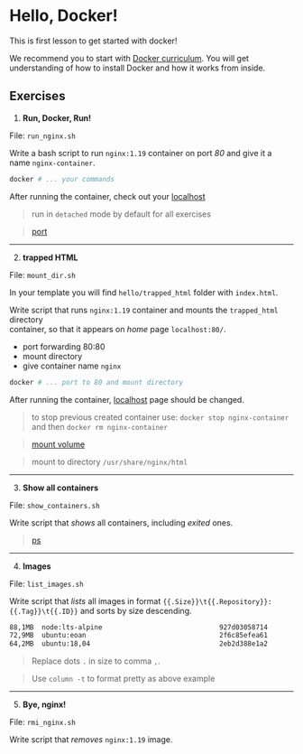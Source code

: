 # Hello, Docker!

This is first lesson to get started with docker!

We recommend you to start with [Docker curriculum](https://docker-curriculum.com/).
You will get understanding of how to install Docker and how it works from inside.

## Exercises

1. **Run, Docker, Run!**

File: `run_nginx.sh`

Write a bash script to run `nginx:1.19` container on port _80_ and give it a name `nginx-container`.

```bash
docker # ... your commands
```

After running the container, check out your [localhost](http://localhost)

> run in `detached` mode by default for all exercises

> [port](https://docs.docker.com/config/containers/container-networking/#published-ports)
___

2. **trapped HTML**

File: `mount_dir.sh`

In your template you will find `hello/trapped_html` folder with `index.html`. 

Write script that runs `nginx:1.19` container and mounts the `trapped_html` directory  
container, so that it appears on _home_ page `localhost:80/`.
- port forwarding 80:80
- mount directory
- give container name `nginx`

```bash
docker # ... port to 80 and mount directory
```

After running the container, [localhost](http://localhost) page should be changed.

> to stop previous created container use: `docker stop nginx-container` and then `docker rm nginx-container`

> [mount volume](https://www.digitalocean.com/community/tutorials/how-to-share-data-between-the-docker-container-and-the-host)

> mount to directory `/usr/share/nginx/html`
___

3. **Show all containers**

File: `show_containers.sh`

Write script that _shows_ all containers, including _exited_ ones.

> [ps](https://docs.docker.com/engine/reference/commandline/ps/)
___

4. **Images**

File: `list_images.sh`

Write script that _lists_ all images in format `{{.Size}}\t{{.Repository}}:{{.Tag}}\t{{.ID}}` and sorts by size descending.

```bash
88,1MB  node:lts-alpine                             927d03058714
72,9MB  ubuntu:eoan                                 2f6c85efea61
64,2MB  ubuntu:18,04                                2eb2d388e1a2
```

> Replace dots `.` in size to comma `,`.

> Use `column -t` to format pretty as above example
___

5. **Bye, nginx!**

File: `rmi_nginx.sh`

Write script that _removes_ `nginx:1.19` image.
